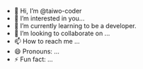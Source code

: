 - 👋 Hi, I’m @taiwo-coder
- 👀 I’m interested in you...
- 🌱 I’m currently learning to be a developer.
- 💞️ I’m looking to collaborate on ...
- 📫 How to reach me ...
- 😄 Pronouns: ...
- ⚡ Fun fact: ...

<!---
taiwo-coder/taiwo-coder is a ✨ special ✨ repository because its `README.md` (this file) appears on your GitHub profile.
You can click the Preview link to take a look at your changes.
--->
